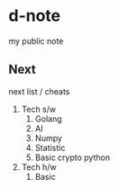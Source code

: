 # d-note

my public note



## Next

next list / cheats

1. Tech s/w
   1. Golang
   2. AI
   3. Numpy
   4. Statistic
   5. Basic crypto python
2. Tech h/w
   1. Basic


